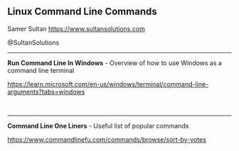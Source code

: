 ## Linux Command Line Commands

Samer Sultan
https://www.sultansolutions.com

@SultanSolutions

---

**Run Command Line In Windows** - Overview of how to use Windows as a command line terminal

https://learn.microsoft.com/en-us/windows/terminal/command-line-arguments?tabs=windows

&nbsp;
&nbsp;

---

**Command Line One Liners** - Useful list of popular commands

https://www.commandlinefu.com/commands/browse/sort-by-votes

&nbsp;
&nbsp;

